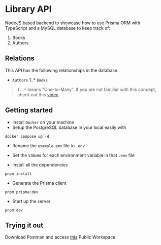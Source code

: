 # Library API

NodeJS based backend to showcase how to use Prisma ORM with TypeScript and a MySQL database to keep track of:

1. Books
2. Authors

## Relations

This API has the following relationships in the database:

- `Authors` 1..* `Books`

> `1..*` means "One-to-Many". If you are not familiar with this concept, check out this [video](https://www.youtube.com/watch?v=xsg9BDiwiJE)

## Getting started

- Install `Docker` on your machine
- Setup the PostgreSQL database in your local easily with

```
docker compose up -d
```

- Rename the `example.env` file to `.env`
- Set the values for each environment variable in that `.env` file

- Install all the dependencies

```
pnpm install
```

- Generate the Prisma client

```
pnpm prisma:dev
```

- Start up the server

```
pnpm dev
```

## Trying it out

Download Postman and access [this](https://www.postman.com/dark-sunset-399073/workspace/library-api) Public Workspace.